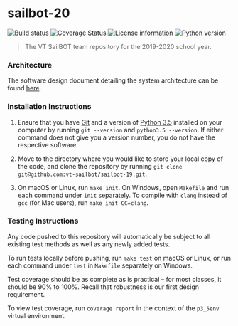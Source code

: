 # sailbot-20

[![Build status](https://travis-ci.com/vt-sailbot/sailbot-20.svg?branch=master)](https://travis-ci.com/vt-sailbot/sailbot-20)
[![Coverage Status](https://coveralls.io/repos/github/vt-sailbot/sailbot-20/badge.svg?branch=master)](https://coveralls.io/github/vt-sailbot/sailbot-20?branch=master)
[![License information](https://img.shields.io/badge/license-MIT-lightgrey.svg)](https://github.com/vt-sailbot/sailbot-20/blob/master/LICENSE)
[![Python version](https://img.shields.io/badge/python-3.5-blue.svg)](https://www.python.org/)

> The VT SailBOT team repository for the 2019-2020 school year.

### Architecture

The software design document detailing the system architecture can be found [here](https://docs.google.com/document/d/1JsAZn4CWerVZ45uQ7lLZehaZM9W0XL9Jg_lDHFKbvsM/edit?usp=sharing).

### Installation Instructions

1. Ensure that you have [Git](https://git-scm.com/downloads) and a version of [Python 3.5](https://www.python.org/downloads/) installed on your computer by running `git --version` and `python3.5 --version`. If either command does not give you a version number, you do not have the respective software.

2. Move to the directory where you would like to store your local copy of the code, and clone the repository by running `git clone git@github.com:vt-sailbot/sailbot-19.git`.

3. On macOS or Linux, run `make init`. On Windows, open `Makefile` and run each command under `init` separately. To compile with `clang` instead of `gcc` (for Mac users), run `make init CC=clang`.

### Testing Instructions

Any code pushed to this repository will automatically be subject to all existing test methods as well as any newly added tests.

To run tests locally before pushing, run `make test` on macOS or Linux, or run each command under `test` in `Makefile` separately on Windows.

Test coverage should be as complete as is practical – for most classes, it should be 90% to 100%. Recall that robustness is our first design requirement.

To view test coverage, run `coverage report` in the context of the `p3_5env` virtual environment.
